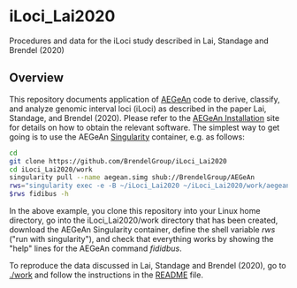 # iLoci_Lai2020
Procedures and data for the iLoci study described in Lai, Standage and
Brendel (2020)


## Overview

This repository documents application of
[AEGeAn](https://github.com/BrendelGroup/AEGeAn) code to derive, classify, and
analyze genomic interval loci (iLoci) as described in the paper
Lai, Standage, and Brendel (2020).
Please refer to the
[AEGeAn Installation](https://github.com/BrendelGroup/AEGeAn/blob/master/INSTALL.md)
site for details on how to obtain the relevant software.
The simplest way to get going is to use the AEGeAn
[Singularity](https://sylabs.io/docs/) container, e.g. as follows:

```bash
cd
git clone https://github.com/BrendelGroup/iLoci_Lai2020
cd iLoci_Lai2020/work
singularity pull --name aegean.simg shub://BrendelGroup/AEGeAn
rws="singularity exec -e -B ~/iLoci_Lai2020 ~/iLoci_Lai2020/work/aegean.simg"
$rws fidibus -h
```

In the above example, you clone this repository into your Linux home directory,
go into the iLoci_Lai2020/work directory that has been created, download the AEGeAn
Singularity container, define the shell variable _rws_ ("run with singularity"),
and check that everything works by showing the "help" lines for the AEGeAn
command _fididbus_.

To reproduce the data discussed in Lai, Standage and Brendel (2020), go to
[./work](./work) and follow the instructions in the [README](./work/README.md)
file.
